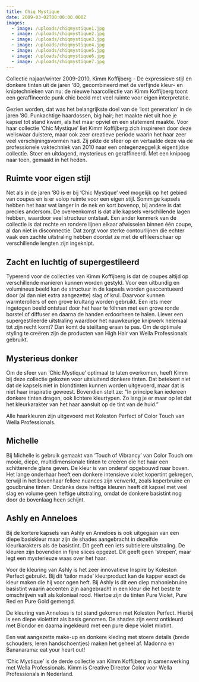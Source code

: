 ```yaml
---
title: Chiq Mystique
date: 2009-03-02T00:00:00.000Z
images:
  - image: /uploads/chiqmystique1.jpg
  - image: /uploads/chiqmystique2.jpg
  - image: /uploads/chiqmystique3.jpg
  - image: /uploads/chiqmystique4.jpg
  - image: /uploads/chiqmystique5.jpg
  - image: /uploads/chiqmystique6.jpg
  - image: /uploads/chiqmystique7.jpg
---
```



Collectie najaar/winter 2009-2010, Kimm Koffijberg - De expressieve stijl en donkere tinten uit de jaren ‘80, gecombineerd met de verfijnde kleur- en kniptechnieken van nu: de nieuwe haarcollectie van Kimm Koffijberg toont een geraffineerde punk chic beeld met veel ruimte voor eigen interpretatie.

Gezien worden, dat was het belangrijkste doel van de ‘lost generation’ in de jaren ’80. Punkachtige haardossen, big hair; het maakte niet uit hoe je kapsel tot stand kwam, als het maar opviel en een statement maakte. Voor haar collectie ‘Chic Mystique’ liet Kimm Koffijberg zich inspireren door deze weliswaar duistere, maar ook zeer creatieve periode waarin het haar zeer veel verschijningsvormen had. Zij pikte de sfeer op en vertaalde deze via de professionele vaktechniek van 2010 naar een ontegenzeggelijk eigentijdse collectie. Stoer en uitdagend, mysterieus en geraffineerd. Met een knipoog naar toen, gemaakt in het heden.

## Ruimte voor eigen stijl

Net als in de jaren ’80 is er bij ‘Chic Mystique’ veel mogelijk op het gebied van coupes en is er volop ruimte voor een eigen stijl. Sommige kapsels hebben het haar wat langer in de nek en kort bovenop, bij andere is dat precies andersom. De overeenkomst is dat alle kapsels verschillende lagen hebben, waardoor veel structuur ontstaat. Een ander kenmerk van de collectie is dat rechte en rondere lijnen elkaar afwisselen binnen &eacute;&eacute;n coupe, al dan niet in disconnectie. Dat zorgt voor sterke contourlijnen die echter vaak een zachte uitstraling hebben doordat ze met de effileerschaar op verschillende lengten zijn ingeknipt.

## Zacht en luchtig of supergestileerd

Typerend voor de collecties van Kimm Koffijberg is dat de coupes altijd op verschillende manieren kunnen worden gestyld. Voor een uitbundig en volumineus beeld kan de structuur in de kapsels worden geaccentueerd door (al dan niet extra aangezette) slag of krul. Daarvoor kunnen warmterollers of een grove krultang worden gebruikt. Een iets meer ingetogen beeld ontstaat door het haar te f&ouml;hnen met een grove ronde borstel of diffuser en daarna de handen erdoorheen te halen. Liever een supergestileerde uitstraling waardoor het nauwkeurige knipwerk helemaal tot zijn recht komt? Dan komt de steiltang eraan te pas. Om de optimale styling te cre&euml;ren zijn de producten van High Hair van Wella Professionals gebruikt.

## Mysterieus donker

Om de sfeer van ‘Chic Mystique’ optimaal te laten overkomen, heeft Kimm bij deze collectie gekozen voor uitsluitend donkere tinten. Dat betekent niet dat de kapsels niet in blondtinten kunnen worden uitgevoerd, maar dat is niet haar inspiratie geweest. Bovendien stelt ze: “In principe kan iedereen donkere tinten dragen, ook lichtere kleurtypen. Zo lang je er maar op let dat het kleurkarakter van het haar aansluit op de tint van de huid.”

Alle haarkleuren zijn uitgevoerd met Koleston Perfect of Color Touch van Wella Professionals.

## Michelle

Bij Michelle is gebruik gemaakt van ‘Touch of Vibrancy’ van Color Touch om mooie, diepe, multidimensionale tinten te cre&euml;ren die het haar een schitterende glans geven. De kleur is van onderaf opgebouwd naar boven. Het lange onderhaar heeft een donkere intensieve violet kopertint gekregen, terwijl in het bovenhaar fellere nuances zijn verwerkt, zoals koperbruine en goudbruine tinten. Ondanks deze heftige kleuren heeft dit kapsel met veel slag en volume geen heftige uitstraling, omdat de donkere basistint nog door de bovenlaag heen schijnt.

## Ashly en Anneloes

Bij de kortere kapsels van Ashly en Anneloes is ook uitgegaan van een diepe basiskleur maar zijn de shades aangebracht in dezelfde kleurkarakters als de basistint. Dit geeft een iets subtielere uitstraling. De kleuren zijn bovendien in fijne slices opgezet. Dit geeft geen ‘strepen’, maar legt een mysterieuze waas over het haar.

Voor de kleuring van Ashly is het zeer innovatieve Inspire by Koleston Perfect gebruikt. Bij dit ‘tailor made’ kleurproduct kan de kapper exact de kleur maken die hij voor ogen heft. Bij Ashly is dit een diep mahoniebruine basistint waarin accenten zijn aangebracht in een kleur die het beste te omschrijven valt als koloniaal rood. Hiertoe zijn de tinten Pure Violet, Pure Red en Pure Gold gemengd.

De kleuring van Anneloes is tot stand gekomen met Koleston Perfect. Hierbij is een diepe violettint als basis genomen. De shades zijn eerst ontkleurd met Blondor en daarna ingekleurd met een pure diepe violet mixtint.

Een wat aangezette make-up en donkere kleding met stoere details (brede schouders, leren handschoentjes) maken het geheel af. Madonna en Bananarama: eat your heart out!

‘Chic Mystique’ is de derde collectie van Kimm Koffijberg in samenwerking met Wella Professionals. Kimm is Creative Director Color voor Wella Professionals in Nederland.